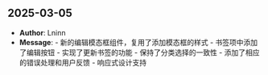 ## 2025-03-05
- **Author**: Lninn
- **Message**: - 新的编辑模态框组件，复用了添加模态框的样式 - 书签项中添加了编辑按钮 - 实现了更新书签的功能 - 保持了分类选择的一致性 - 添加了相应的错误处理和用户反馈 - 响应式设计支持

